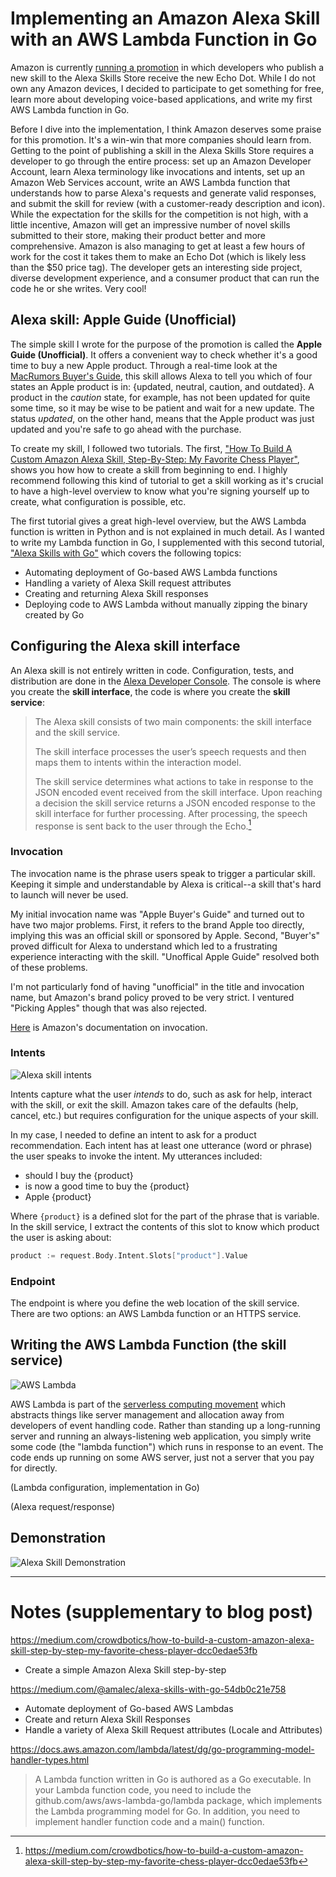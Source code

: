 # Implementing an Amazon Alexa Skill with an AWS Lambda Function in Go

Amazon is currently [running a promotion](https://build.amazonalexadev.com/echodot.html) in which developers who publish a new skill to the Alexa Skills Store receive the new Echo Dot. While I do not own any Amazon devices, I decided to participate to get something for free, learn more about developing voice-based applications, and write my first AWS Lambda function in Go.

Before I dive into the implementation, I think Amazon deserves some praise for this promotion. It's a win-win that more companies should learn from. Getting to the point of publishing a skill in the Alexa Skills Store requires a developer to go through the entire process: set up an Amazon Developer Account, learn Alexa terminology like invocations and intents, set up an Amazon Web Services account, write an AWS Lambda function that understands how to parse Alexa's requests and generate valid responses, and submit the skill for review (with a customer-ready description and icon). While the expectation for the skills for the competition is not high, with a little incentive, Amazon will get an impressive number of novel skills submitted to their store, making their product better and more comprehensive. Amazon is also managing to get at least a few hours of work for the cost it takes them to make an Echo Dot (which is likely less than the $50 price tag). The developer gets an interesting side project, diverse development experience, and a consumer product that can run the code he or she writes. Very cool!

## Alexa skill: Apple Guide (Unofficial)

The simple skill I wrote for the purpose of the promotion is called the **Apple Guide (Unofficial)**. It offers a convenient way to check whether it's a good time to buy a new Apple product. Through a real-time look at the [MacRumors Buyer's Guide](https://buyersguide.macrumors.com/), this skill allows Alexa to tell you which of four states an Apple product is in: {updated, neutral, caution, and outdated}. A product in the _caution_ state, for example, has not been updated for quite some time, so it may be wise to be patient and wait for a new update. The status _updated_, on the other hand, means that the Apple product was just updated and you're safe to go ahead with the purchase.

To create my skill, I followed two tutorials. The first, ["How To Build A Custom Amazon Alexa Skill, Step-By-Step: My Favorite Chess Player"](https://medium.com/crowdbotics/how-to-build-a-custom-amazon-alexa-skill-step-by-step-my-favorite-chess-player-dcc0edae53fb), shows you how how to create a skill from beginning to end. I highly recommend following this kind of tutorial to get a skill working as it's crucial to have a high-level overview to know what you're signing yourself up to create, what configuration is possible, etc.

The first tutorial gives a great high-level overview, but the AWS Lambda function is written in Python and is not explained in much detail. As I wanted to write my Lambda function in Go, I supplemented with this second tutorial, ["Alexa Skills with Go"](https://medium.com/@amalec/alexa-skills-with-go-54db0c21e758) which covers the following topics:

* Automating deployment of Go-based AWS Lambda functions
* Handling a variety of Alexa Skill request attributes
* Creating and returning Alexa Skill responses
* Deploying code to AWS Lambda without manually zipping the binary created by Go

## Configuring the Alexa skill interface

An Alexa skill is not entirely written in code. Configuration, tests, and distribution are done in the [Alexa Developer Console](https://developer.amazon.com/alexa/console/ask). The console is where you create the **skill interface**, the code is where you create the **skill service**:

> The Alexa skill consists of two main components: the skill interface and the skill service.
>
> The skill interface processes the user’s speech requests and then maps them to intents within the interaction model.
>
> The skill service determines what actions to take in response to the JSON encoded event received from the skill interface. Upon reaching a decision the skill service returns a JSON encoded response to the skill interface for further processing. After processing, the speech response is sent back to the user through the Echo.[^1]

### Invocation

The invocation name is the phrase users speak to trigger a particular skill. Keeping it simple and understandable by Alexa is critical--a skill that's hard to launch will never be used.

My initial invocation name was "Apple Buyer's Guide" and turned out to have two major problems. First, it refers to the brand Apple too directly, implying this was an official skill or sponsored by Apple. Second, "Buyer's" proved difficult for Alexa to understand which led to a frustrating experience interacting with the skill. "Unoffical Apple Guide" resolved both of these problems.

I'm not particularly fond of having "unofficial" in the title and invocation name, but Amazon's brand policy proved to be very strict. I ventured "Picking Apples" though that was also rejected.

[Here](https://developer.amazon.com/docs/custom-skills/understanding-how-users-invoke-custom-skills.html) is Amazon's documentation on invocation.

### Intents

![Alexa skill intents](../static/public/images/alexa-skill-intents.png)

Intents capture what the user _intends_ to do, such as ask for help, interact with the skill, or exit the skill. Amazon takes care of the defaults (help, cancel, etc.) but requires configuration for the unique aspects of your skill.

In my case, I needed to define an intent to ask for a product recommendation. Each intent has at least one utterance (word or phrase) the user speaks to invoke the intent. My utterances included:

* should I buy the {product}
* is now a good time to buy the {product}
* Apple {product}

Where `{product}` is a defined slot for the part of the phrase that is variable. In the skill service, I extract the contents of this slot to know which product the user is asking about:

```go
product := request.Body.Intent.Slots["product"].Value
```

### Endpoint

The endpoint is where you define the web location of the skill service. There are two options: an AWS Lambda function or an HTTPS service.

## Writing the AWS Lambda Function (the skill service)

![AWS Lambda](../static/public/images/alexa-skill-aws-lambda.png)

AWS Lambda is part of the [serverless computing movement](https://en.wikipedia.org/wiki/Serverless_computing) which abstracts things like server management and allocation away from developers of event handling code. Rather than standing up a long-running server and running an always-listening web application, you simply write some code (the "lambda function") which runs in response to an event. The code ends up running on some AWS server, just not a server that you pay for directly.

(Lambda configuration, implementation in Go)

(Alexa request/response)

## Demonstration

![Alexa Skill Demonstration](../static/public/images/alexa-skill-demonstration.png)

[^1]: https://medium.com/crowdbotics/how-to-build-a-custom-amazon-alexa-skill-step-by-step-my-favorite-chess-player-dcc0edae53fb

---

# Notes (supplementary to blog post)

https://medium.com/crowdbotics/how-to-build-a-custom-amazon-alexa-skill-step-by-step-my-favorite-chess-player-dcc0edae53fb

* Create a simple Amazon Alexa Skill step-by-step

https://medium.com/@amalec/alexa-skills-with-go-54db0c21e758

* Automate deployment of Go-based AWS Lambdas
* Create and return Alexa Skill Responses
* Handle a variety of Alexa Skill Request attributes (Locale and Attributes)

https://docs.aws.amazon.com/lambda/latest/dg/go-programming-model-handler-types.html

> A Lambda function written in Go is authored as a Go executable. In your Lambda function code, you need to include the github.com/aws/aws-lambda-go/lambda package, which implements the Lambda programming model for Go. In addition, you need to implement handler function code and a main() function.
